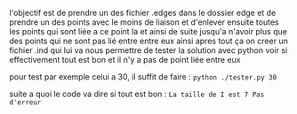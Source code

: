 l'objectif est de prendre un des fichier .edges dans le dossier edge et de prendre un des points avec le moins de liaison et d'enlever ensuite toutes les points qui sont liée a ce point la et ainsi de suite jusqu'a n'avoir plus que des points qui ne sont pas lié entre entre eux ainsi apres tout ça on creer un fichier .ind qui lui va nous permettre de tester la solution avec python voir si effectivement tout est bon et il n'y a pas de point liée entre eux

pour test par exemple celui a 30, il suffit de faire : ```python ./tester.py 30```

suite a quoi le code va dire si tout est bon : ```La taille de I est 7 Pas d'erreur```
